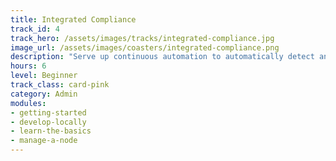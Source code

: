```yaml
---
title: Integrated Compliance
track_id: 4
track_hero: /assets/images/tracks/integrated-compliance.jpg
image_url: /assets/images/coasters/integrated-compliance.png
description: "Serve up continuous automation to automatically detect and remediate compliance failures in Chef cookbooks. Put your InSpec knowledge to the test and try your hand at ensuring that a service is HIPAA-compliant."
hours: 6
level: Beginner
track_class: card-pink
category: Admin
modules:
- getting-started
- develop-locally
- learn-the-basics
- manage-a-node
---
```


